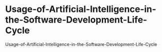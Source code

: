 # Usage-of-Artificial-Intelligence-in-the-Software-Development-Life-Cycle
Usage-of-Artificial-Intelligence-in-the-Software-Development-Life-Cycle
